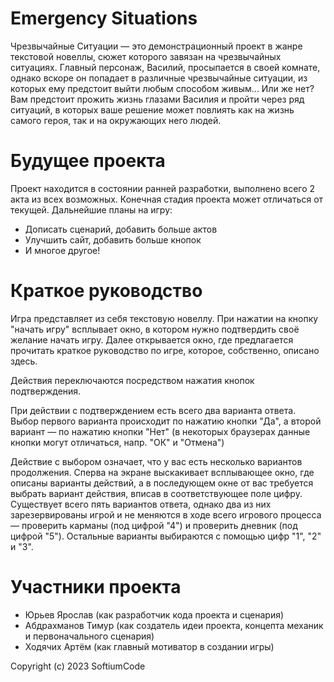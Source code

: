 # Emergency Situations
Чрезвычайные Ситуации — это демонстрационный проект в жанре текстовой новеллы, сюжет которого завязан на чрезвычайных ситуациях.
Главный персонаж, Василий, просыпается в своей комнате, однако вскоре он попадает в различные чрезвычайные ситуации, из которых ему предстоит выйти любым способом живым... Или же нет?
Вам предстоит прожить жизнь глазами Василия и пройти через ряд ситуаций, в которых ваше решение может повлиять как на жизнь самого героя, так и на окружающих него людей. 

# Будущее проекта
Проект находится в состоянии ранней разработки, выполнено всего 2 акта из всех возможных. Конечная стадия проекта может отличаться от текущей.
Дальнейшие планы на игру:
- Дописать сценарий, добавить больше актов
- Улучшить сайт, добавить больше кнопок
- И многое другое!

# Краткое руководство
Игра представляет из себя текстовую новеллу. При нажатии на кнопку "начать игру" всплывает окно, в котором нужно подтвердить своё желание начать игру.
Далее открывается окно, где предлагается прочитать краткое руководство по игре, которое, собственно, описано здесь.

Действия переключаются посредством нажатия кнопок подтверждения. 

При действии с подтверждением есть всего два варианта ответа. Выбор первого варианта происходит по нажатию кнопки "Да", а второй вариант — по нажатию кнопки "Нет" (в некоторых браузерах данные кнопки могут отличаться, напр. "ОК" и "Отмена")

Действие с выбором означает, что у вас есть несколько вариантов продолжения. Сперва на экране выскакивает всплывающее окно, где описаны варианты действий, а в последующем окне от вас требуется выбрать вариант действия, вписав в соответствующее поле цифру. Существует всего пять вариантов ответа, однако два из них зарезервированы игрой и не меняются в ходе всего игрового процесса — проверить карманы (под цифрой "4") и проверить дневник (под цифрой "5"). Остальные варианты выбираются с помощью цифр "1", "2" и "3".

# Участники проекта
- Юрьев Ярослав (как разработчик кода проекта и сценария)
- Абдрахманов Тимур (как создатель идеи проекта, концепта механик и первоначального сценария)
- Ходячих Артём (как главный мотиватор в создании игры)

Copyright (c) 2023 SoftiumCode
